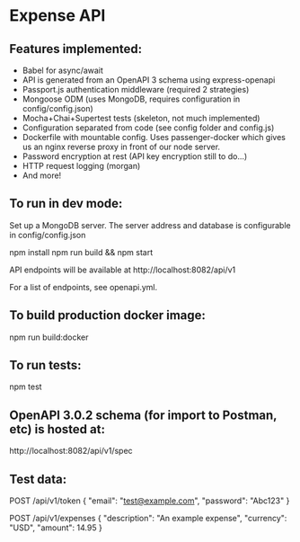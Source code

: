 # Expense API

## Features implemented:

* Babel for async/await
* API is generated from an OpenAPI 3 schema using express-openapi
* Passport.js authentication middleware (required 2 strategies)
* Mongoose ODM (uses MongoDB, requires configuration in config/config.json)
* Mocha+Chai+Supertest tests (skeleton, not much implemented)
* Configuration separated from code (see config folder and config.js)
* Dockerfile with mountable config. Uses passenger-docker which gives us an nginx reverse proxy in front of our node server.
* Password encryption at rest (API key encryption still to do...)
* HTTP request logging (morgan)
* And more!

## To run in dev mode:

Set up a MongoDB server. The server address and database is configurable in config/config.json

npm install
npm run build && npm start

API endpoints will be available at http://localhost:8082/api/v1

For a list of endpoints, see openapi.yml.

## To build production docker image:

npm run build:docker

## To run tests:

npm test

## OpenAPI 3.0.2 schema (for import to Postman, etc) is hosted at:

http://localhost:8082/api/v1/spec

## Test data:

POST /api/v1/token
{
	"email": "test@example.com",
	"password": "Abc123"
}

POST /api/v1/expenses
{
    "description": "An example expense",
    "currency": "USD",
    "amount": 14.95
}
